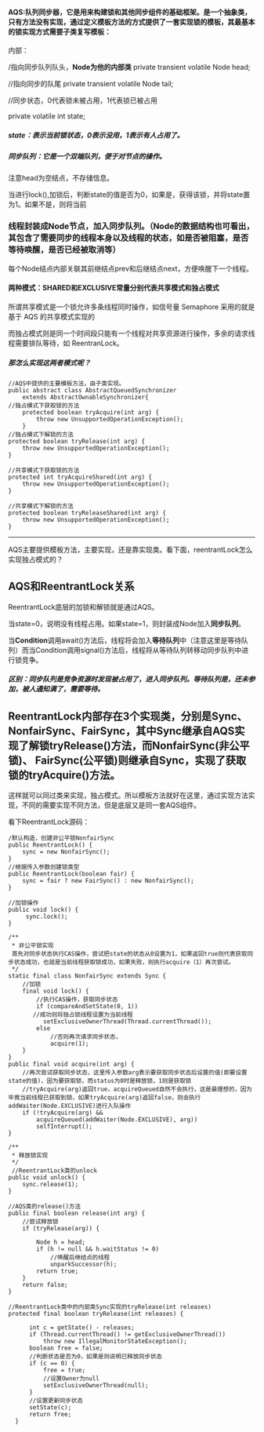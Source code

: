 #### AQS:队列同步器，它是用来构建锁和其他同步组件的基础框架。是一个抽象类，只有方法没有实现，通过定义模板方法的方式提供了一套实现锁的模板，其最基本的锁实现方式需要子类复写模板：

内部：

/指向同步队列队头，**Node为他的内部类**
private transient volatile Node head;

//指向同步的队尾
private transient volatile Node tail;

//同步状态，0代表锁未被占用，1代表锁已被占用

private volatile int state;

##### state：表示当前锁状态，0表示没用，1表示有人占用了。

##### 同步队列：它是一个双端队列，便于对节点的操作。

注意head为空结点，不存储信息。

当进行lock(),加锁后，判断state的值是否为0，如果是，获得该锁，并将state置为1。如果不是，则将当前

### 线程封装成Node节点，加入同步队列。（**Node的数据结构也可看出，其包含了需要同步的线程本身以及线程的状态，如是否被阻塞，是否等待唤醒，是否已经被取消等**）

每个Node结点内部关联其前继结点prev和后继结点next，方便唤醒下一个线程。



#### 两种模式：SHARED和EXCLUSIVE常量分别代表共享模式和独占模式

所谓共享模式是一个锁允许多条线程同时操作，如信号量 Semaphore 采用的就是基于 AQS 的共享模式实现的

而独占模式则是同一个时间段只能有一个线程对共享资源进行操作，多余的请求线程需要排队等待，如 ReentranLock。

##### 那怎么实现这两者模式呢？

    //AQS中提供的主要模板方法，由子类实现。
    public abstract class AbstractQueuedSynchronizer
        extends AbstractOwnableSynchronizer{
    //独占模式下获取锁的方法
        protected boolean tryAcquire(int arg) {
            throw new UnsupportedOperationException();
        }
    //独占模式下解锁的方法
    protected boolean tryRelease(int arg) {
        throw new UnsupportedOperationException();
    }
    
    //共享模式下获取锁的方法
    protected int tryAcquireShared(int arg) {
        throw new UnsupportedOperationException();
    }
    
    //共享模式下解锁的方法
    protected boolean tryReleaseShared(int arg) {
        throw new UnsupportedOperationException();
    }
---------------------
AQS主要提供模板方法，主要实现，还是靠实现类。看下面，reentrantLock怎么实现独占模式的？

## AQS和ReentrantLock关系

ReentrantLock底层的加锁和解锁就是通过AQS。

当state=0，说明没有线程占用。如果state=1，则封装成Node加入**同步队列**。

当**Condition**调用await()方法后，线程将会加入**等待队列**中（注意这里是等待队列）而当Condition调用signal()方法后，线程将从等待队列转移动同步队列中进行锁竞争。

##### 区别：同步队列是竞争资源时发现被占用了，进入同步队列。等待队列是，还未参加，被人通知满了，需要等待。

ReentrantLock内部存在3个实现类，分别是Sync、NonfairSync、FairSync，其中Sync继承自AQS实现了解锁tryRelease()方法，而NonfairSync(非公平锁)、 FairSync(公平锁)则继承自Sync，实现了获取锁的tryAcquire()方法。
--------------------- 
这样就可以同过类来实现，独占模式。所以模板方法就好在这里，通过实现方法实现，不同的需要实现不同方法，但是底层又是同一套AQS组件。

看下ReentrantLock源码：

```
/默认构造，创建非公平锁NonfairSync
public ReentrantLock() {
    sync = new NonfairSync();
}
//根据传入参数创建锁类型
public ReentrantLock(boolean fair) {
    sync = fair ? new FairSync() : new NonfairSync();
}

//加锁操作
public void lock() {
     sync.lock();
}

/**
 * 非公平锁实现
 首先对同步状态执行CAS操作，尝试把state的状态从0设置为1，如果返回true则代表获取同步状态成功，也就是当前线程获取锁成功，如果失败，则执行acquire（1）再次尝试。
 */
static final class NonfairSync extends Sync {
    //加锁
    final void lock() {
        //执行CAS操作，获取同步状态
        if (compareAndSetState(0, 1))
       //成功则将独占锁线程设置为当前线程  
          setExclusiveOwnerThread(Thread.currentThread());
        else
            //否则再次请求同步状态，
            acquire(1);
    }
}
public final void acquire(int arg) {
    //再次尝试获取同步状态，这里传入参数arg表示要获取同步状态后设置的值(即要设置state的值)，因为要获取锁，而status为0时是释放锁，1则是获取锁
    //tryAcquire(arg)返回true，acquireQueued自然不会执行，这是最理想的，因为毕竟当前线程已获取到锁，如果tryAcquire(arg)返回false，则会执行addWaiter(Node.EXCLUSIVE)进行入队操作
    if (!tryAcquire(arg) &&
        acquireQueued(addWaiter(Node.EXCLUSIVE), arg))
        selfInterrupt();
}

/**
 * 释放锁实现
 */
 //ReentrantLock类的unlock
public void unlock() {
    sync.release(1);
}

//AQS类的release()方法
public final boolean release(int arg) {
    //尝试释放锁
    if (tryRelease(arg)) {

        Node h = head;
        if (h != null && h.waitStatus != 0)
            //唤醒后继结点的线程
            unparkSuccessor(h);
        return true;
    }
    return false;
}

//ReentrantLock类中的内部类Sync实现的tryRelease(int releases) 
protected final boolean tryRelease(int releases) {

      int c = getState() - releases;
      if (Thread.currentThread() != getExclusiveOwnerThread())
          throw new IllegalMonitorStateException();
      boolean free = false;
      //判断状态是否为0，如果是则说明已释放同步状态
      if (c == 0) {
          free = true;
          //设置Owner为null
          setExclusiveOwnerThread(null);
      }
      //设置更新同步状态
      setState(c);
      return free;
  }
```

